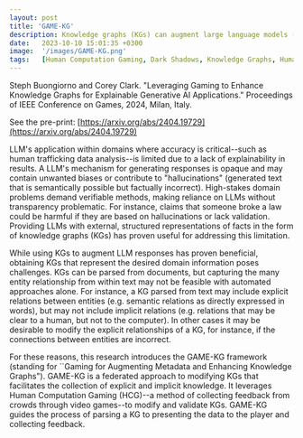 ```yaml
---
layout: post
title: 'GAME-KG'
description: Knowledge graphs (KGs) can augment large language models (LLMs) while also providing an explainable set of facts that can be inspected by a human. Explainability is valuable for fields that may otherwise avoid LLMs due to hallucinations, such as human trafficking analysis. Creating KGs poses challenges, however. KGs parsed from documents may include explicit connections (those directly stated in a document) but miss implicit connections (those evident to a human, but not directly stated). This research introduces GAME-KG, an approach to modifying explicit and implicit KG connections by crowdsourcing feedback through video games.
date:   2023-10-10 15:01:35 +0300
image:  '/images/GAME-KG.png'
tags:   [Human Computation Gaming, Dark Shadows, Knowledge Graphs, Human in the Loop, NLP, Video Games]
---
```


Steph Buongiorno and Corey Clark. "Leveraging Gaming to Enhance Knowledge Graphs for Explainable Generative AI Applications." Proceedings of IEEE Conference on Games, 2024, Milan, Italy. 

See the pre-print: [https://arxiv.org/abs/2404.19729](https://arxiv.org/abs/2404.19729) 

LLM's application within domains where accuracy is critical--such as human trafficking data analysis--is limited due to a lack of explainability in results. A LLM's mechanism for generating responses is opaque and may contain unwanted biases or contribute to "hallucinations" (generated text that is semantically possible but factually incorrect). High-stakes domain problems demand verifiable methods, making reliance on LLMs without transparency problematic. For instance, claims that someone broke a law could be harmful if they are based on hallucinations or lack validation. Providing LLMs with external, structured representations of facts in the form of knowledge graphs (KGs) has proven useful for addressing this limitation.

While using KGs to augment LLM responses has proven beneficial, obtaining KGs that represent the desired domain information poses challenges. KGs can be parsed from documents, but capturing the many entity relationship from within text may not be feasible with automated approaches alone. For instance, a KG parsed from text may include explicit relations between entities (e.g. semantic relations as directly expressed in words), but may not include implicit relations (e.g. relations that may be clear to a human, but not to the computer). In other cases it may be desirable to modify the explicit relationships of a KG, for instance, if the connections between entities are incorrect. 

For these reasons, this research introduces the GAME-KG framework (standing for ``Gaming for Augmenting Metadata and Enhancing Knowledge Graphs"). GAME-KG is a federated approach to modifying KGs that facilitates the collection of explicit and implicit knowledge. It leverages Human Computation Gaming (HCG)--a method of collecting feedback from crowds through video games--to modify and validate KGs. GAME-KG guides the process of parsing a KG to presenting the data to the player and collecting feedback. 